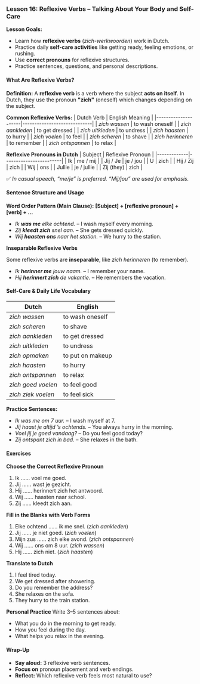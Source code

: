 ### Lesson 16: Reflexive Verbs – Talking About Your Body and Self-Care
**Lesson Goals:**
- Learn how **reflexive verbs** (*zich-werkwoorden*) work in Dutch.
- Practice daily **self-care activities** like getting ready, feeling emotions, or rushing.
- Use **correct pronouns** for reflexive structures.
- Practice sentences, questions, and personal descriptions.

#### What Are Reflexive Verbs?
**Definition:**
A **reflexive verb** is a verb where the subject **acts on itself**. In Dutch, they use the pronoun **"zich"** (oneself) which changes depending on the subject.

**Common Reflexive Verbs:**
| Dutch Verb      | English Meaning         |
|---------------------|-----------------------------|
| _zich wassen_         | to wash oneself             |
| _zich aankleden_      | to get dressed              |
| _zich uitkleden_      | to undress                  |
| _zich haasten_        | to hurry                    |
| _zich voelen_         | to feel                     |
| _zich scheren_        | to shave                    |
| _zich herinneren_     | to remember                 |
| _zich ontspannen_     | to relax                    |

**Reflexive Pronouns in Dutch**
| Subject | Reflexive Pronoun |
|-------------|------------------------|
| Ik          | me / mij               |
| Jij / Je    | je / jou               |
| U           | zich                   |
| Hij / Zij   | zich                   |
| Wij         | ons                    |
| Jullie      | je / jullie            |
| Zij (they)  | zich                   |

✅ *In casual speech, “me/je” is preferred. “Mij/jou” are used for emphasis.*

#### Sentence Structure and Usage

**Word Order Pattern (Main Clause):**
**[Subject] + [reflexive pronoun] + [verb] + ...**

- *Ik **was me** elke ochtend.* – I wash myself every morning.  
- *Zij **kleedt zich** snel aan.* – She gets dressed quickly.  
- *Wij **haasten ons** naar het station.* – We hurry to the station.  

**Inseparable Reflexive Verbs**

Some reflexive verbs are **inseparable**, like *zich herinneren* (to remember).
- *Ik **herinner me** jouw naam.* – I remember your name.  
- *Hij **herinnert zich** de vakantie.* – He remembers the vacation.

#### Self-Care & Daily Life Vocabulary

| Dutch             | English              |
|------------------------|--------------------------|
| _zich wassen_            | to wash oneself          |
| _zich scheren_           | to shave                 |
| _zich aankleden_         | to get dressed           |
| _zich uitkleden_         | to undress               |
| _zich opmaken_           | to put on makeup         |
| _zich haasten_           | to hurry                 |
| _zich ontspannen_        | to relax                 |
| _zich goed voelen_       | to feel good             |
| _zich ziek voelen_       | to feel sick             |

**Practice Sentences:**
- *Ik was me om 7 uur.* – I wash myself at 7.  
- *Jij haast je altijd ’s ochtends.* – You always hurry in the morning.  
- *Voel jij je goed vandaag?* – Do you feel good today?  
- *Zij ontspant zich in bad.* – She relaxes in the bath.

#### Exercises

**Choose the Correct Reflexive Pronoun**
1. Ik ...... voel me goed.  
2. Jij ...... wast je gezicht.  
3. Hij ...... herinnert zich het antwoord.  
4. Wij ...... haasten naar school.  
5. Zij ...... kleedt zich aan.

**Fill in the Blanks with Verb Forms**
1. Elke ochtend ...... ik me snel. (*zich aankleden*)  
2. Jij ...... je niet goed. (*zich voelen*)  
3. Mijn zus ...... zich elke avond. (*zich ontspannen*)  
4. Wij ...... ons om 8 uur. (*zich wassen*)  
5. Hij ...... zich niet. (*zich haasten*)  

**Translate to Dutch**
1. I feel tired today.  
2. We get dressed after showering.  
3. Do you remember the address?  
4. She relaxes on the sofa.  
5. They hurry to the train station.

**Personal Practice**
Write 3–5 sentences about:
- What you do in the morning to get ready.
- How you feel during the day.
- What helps you relax in the evening.

#### Wrap-Up
- **Say aloud:** 3 reflexive verb sentences.  
- **Focus on** pronoun placement and verb endings.  
- **Reflect:** Which reflexive verb feels most natural to use?
